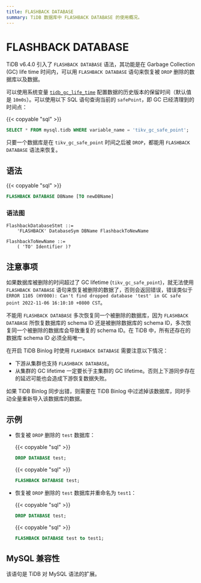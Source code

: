 ```yaml
---
title: FLASHBACK DATABASE
summary: TiDB 数据库中 FLASHBACK DATABASE 的使用概况。
---
```


# FLASHBACK DATABASE

TiDB v6.4.0 引入了 `FLASHBACK DATABASE` 语法，其功能是在 Garbage Collection (GC) life time 时间内，可以用 `FLASHBACK DATABASE` 语句来恢复被 `DROP` 删除的数据库以及数据。

可以使用系统变量 [`tidb_gc_life_time`](/system-variables.md#tidb_gc_life_time-从-v50-版本开始引入) 配置数据的历史版本的保留时间（默认值是 `10m0s`）。可以使用以下 SQL 语句查询当前的 `safePoint`，即 GC 已经清理到的时间点：

{{< copyable "sql" >}}

  ```sql
  SELECT * FROM mysql.tidb WHERE variable_name = 'tikv_gc_safe_point';
  ```

只要一个数据库是在 `tikv_gc_safe_point` 时间之后被 `DROP`，都能用 `FLASHBACK DATABASE` 语法来恢复。

## 语法

{{< copyable "sql" >}}

```sql
FLASHBACK DATABASE DBName [TO newDBName]
```

### 语法图

```ebnf+diagram
FlashbackDatabaseStmt ::=
    'FLASHBACK' DatabaseSym DBName FlashbackToNewName

FlashbackToNewName ::=
    ( 'TO' Identifier )?
```

## 注意事项

如果数据库被删除的时间超过了 GC lifetime (`tikv_gc_safe_point`)，就无法使用 `FLASHBACK DATABASE` 语句来恢复被删除的数据了，否则会返回错误，错误类似于 `ERROR 1105 (HY000): Can't find dropped database 'test' in GC safe point 2022-11-06 16:10:10 +0800 CST`。

不能用 `FLASHBACK DATABASE` 多次恢复同一个被删除的数据库，因为 `FLASHBACK DATABASE` 所恢复数据库的 schema ID 还是被删除数据库的 schema ID，多次恢复同一个被删除的数据库会导致重复的 schema ID。在 TiDB 中，所有还存在的数据库 schema ID 必须全局唯一。

在开启 TiDB Binlog 时使用 `FLASHBACK DATABASE` 需要注意以下情况：

* 下游从集群也支持 `FLASHBACK DATABASE`。
* 从集群的 GC lifetime 一定要长于主集群的 GC lifetime。否则上下游同步存在的延迟可能也会造成下游恢复数据失败。

如果 TiDB Binlog 同步出错，则需要在 TiDB Binlog 中过滤掉该数据库，同时手动全量重新导入该数据库的数据。

## 示例

- 恢复被 `DROP` 删除的 `test` 数据库：

    {{< copyable "sql" >}}

    ```sql
    DROP DATABASE test;
    ```

    {{< copyable "sql" >}}

    ```sql
    FLASHBACK DATABASE test;
    ```

- 恢复被 `DROP` 删除的 `test` 数据库并重命名为 `test1`：

    {{< copyable "sql" >}}

    ```sql
    DROP DATABASE test;
    ```

    {{< copyable "sql" >}}

    ```sql
    FLASHBACK DATABASE test to test1;
    ```

## MySQL 兼容性

该语句是 TiDB 对 MySQL 语法的扩展。
